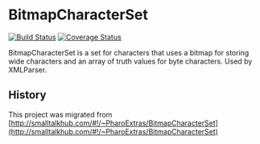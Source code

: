 # BitmapCharacterSet

[![Build Status](https://travis-ci.org/pharo-contributions/BitmapCharacterSet.svg?branch=master)](https://travis-ci.org/pharo-contributions/BitmapCharacterSet) [![Coverage Status](https://coveralls.io/repos/github/pharo-contributions/BitmapCharacterSet/badge.svg?branch=master)](https://coveralls.io/github/pharo-contributions/BitmapCharacterSet?branch=master)

BitmapCharacterSet is a set for characters that uses a bitmap for storing wide characters and an array of truth values for byte characters. Used by XMLParser.

## History
This project was migrated from [http://smalltalkhub.com/#!/~PharoExtras/BitmapCharacterSet](http://smalltalkhub.com/#!/~PharoExtras/BitmapCharacterSet)
